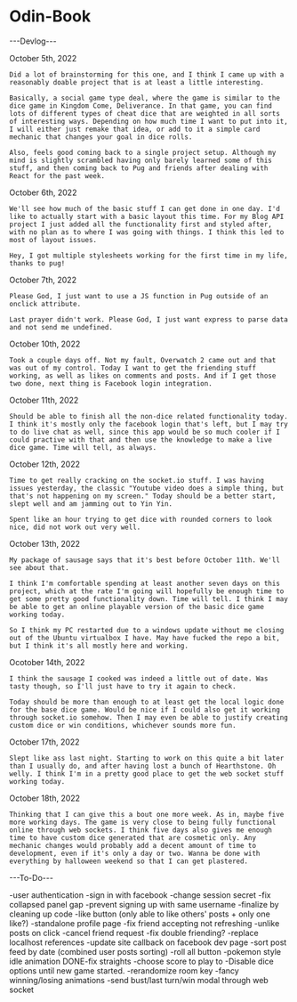# Odin-Book

---Devlog---

October 5th, 2022

    Did a lot of brainstorming for this one, and I think I came up with a reasonably doable project that is at least a little interesting. 

    Basically, a social game type deal, where the game is similar to the dice game in Kingdom Come, Deliverance. In that game, you can find lots of different types of cheat dice that are weighted in all sorts of interesting ways. Depending on how much time I want to put into it, I will either just remake that idea, or add to it a simple card mechanic that changes your goal in dice rolls.

    Also, feels good coming back to a single project setup. Although my mind is slightly scrambled having only barely learned some of this stuff, and then coming back to Pug and friends after dealing with React for the past week.

October 6th, 2022

    We'll see how much of the basic stuff I can get done in one day. I'd like to actually start with a basic layout this time. For my Blog API project I just added all the functionality first and styled after, with no plan as to where I was going with things. I think this led to most of layout issues.

    Hey, I got multiple stylesheets working for the first time in my life, thanks to pug!

October 7th, 2022

    Please God, I just want to use a JS function in Pug outside of an onclick attribute. 

    Last prayer didn't work. Please God, I just want express to parse data and not send me undefined.

October 10th, 2022

    Took a couple days off. Not my fault, Overwatch 2 came out and that was out of my control. Today I want to get the friending stuff working, as well as likes on comments and posts. And if I get those two done, next thing is Facebook login integration.

October 11th, 2022

    Should be able to finish all the non-dice related functionality today. I think it's mostly only the facebook login that's left, but I may try to do live chat as well, since this app would be so much cooler if I could practive with that and then use the knowledge to make a live dice game. Time will tell, as always.

October 12th, 2022

    Time to get really cracking on the socket.io stuff. I was having issues yesterday, the classic "Youtube video does a simple thing, but that's not happening on my screen." Today should be a better start, slept well and am jamming out to Yin Yin.

    Spent like an hour trying to get dice with rounded corners to look nice, did not work out very well.

October 13th, 2022

    My package of sausage says that it's best before October 11th. We'll see about that.

    I think I'm comfortable spending at least another seven days on this project, which at the rate I'm going will hopefully be enough time to get some pretty good functionality down. Time will tell. I think I may be able to get an online playable version of the basic dice game working today.

    So I think my PC restarted due to a windows update without me closing out of the Ubuntu virtualbox I have. May have fucked the repo a bit, but I think it's all mostly here and working.

Ocotober 14th, 2022

    I think the sausage I cooked was indeed a little out of date. Was tasty though, so I'll just have to try it again to check.

    Today should be more than enough to at least get the local logic done for the base dice game. Would be nice if I could also get it working through socket.io somehow. Then I may even be able to justify creating custom dice or win conditions, whichever sounds more fun.

October 17th, 2022

    Slept like ass last night. Starting to work on this quite a bit later than I usually do, and after having lost a bunch of Hearthstone. Oh welly. I think I'm in a pretty good place to get the web socket stuff working today.

October 18th, 2022

    Thinking that I can give this a bout one more week. As in, maybe five more working days. The game is very close to being fully functional online through web sockets. I think five days also gives me enough time to have custom dice generated that are cosmetic only. Any mechanic changes would probably add a decent amount of time to development, even if it's only a day or two. Wanna be done with everything by halloween weekend so that I can get plastered.


---To-Do---

-user authentication
-sign in with facebook
-change session secret
-fix collapsed panel gap
-prevent signing up with same username
-finalize by cleaning up code
-like button (only able to like others' posts + only one like?)
-standalone profile page
-fix friend accepting not refreshing
-unlike posts on click
-cancel friend request
-fix double friending?
-replace localhost references
-update site callback on facebook dev page
-sort post feed by date (combined user posts sorting)
-roll all button
-pokemon style idle animation
DONE-fix straights
-choose score to play to
-Disable dice options until new game started.
-rerandomize room key
-fancy winning/losing animations
-send bust/last turn/win modal through web socket
